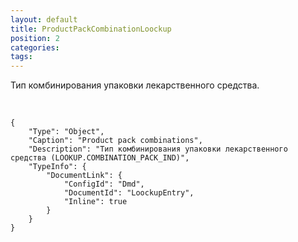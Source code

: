```yaml
---
layout: default
title: ProductPackCombinationLoockup
position: 2
categories: 
tags: 
---
```


Тип комбинирования упаковки лекарственного средства.

 

```
{
	"Type": "Object",
	"Caption": "Product pack combinations",
	"Description": "Тип комбинирования упаковки лекарственного средства (LOOKUP.COMBINATION_PACK_IND)",
	"TypeInfo": {
		"DocumentLink": {
			"ConfigId": "Dmd",
			"DocumentId": "LoockupEntry",
			"Inline": true
		}
	}
}
```

 

 

